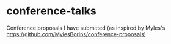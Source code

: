 # conference-talks

Conference proposals I have submitted (as inspired by Myles's https://github.com/MylesBorins/conference-proposals)
